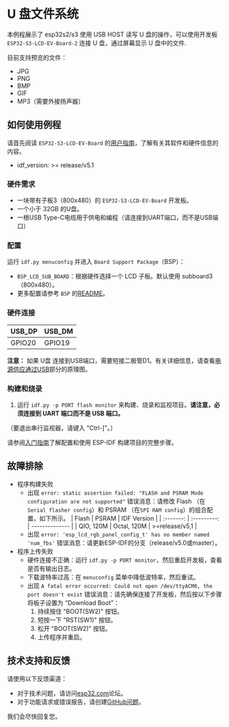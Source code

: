 # U 盘文件系统

本例程展示了 esp32s2/s3 使用 USB HOST 读写 U 盘的操作，可以使用开发板 `ESP32-S3-LCD-EV-Board-2` 连接 U 盘，通过屏幕显示 U 盘中的文件.

目前支持预览的文件：
* JPG
* PNG
* BMP
* GIF
* MP3（需要外接扬声器）

## 如何使用例程

请首先阅读 `ESP32-S3-LCD-EV-Board` 的[用户指南](https://docs.espressif.com/projects/espressif-esp-dev-kits/en/latest/esp32s3/esp32-s3-lcd-ev-board/user_guide.html#esp32-s3-lcd-ev-board)，了解有关其软件和硬件信息的内容。

* idf_version: >= release/v5.1

### 硬件需求

* 一块带有子板3（800x480）的 `ESP32-S3-LCD-EV-Board` 开发板。
* 一个小于 32GB 的U盘。
* 一根USB Type-C电缆用于供电和编程（请连接到UART端口，而不是USB端口）

### 配置

运行 `idf.py menuconfig` 并进入 `Board Support Package`（BSP）：
* `BSP_LCD_SUB_BOARD`：根据硬件选择一个 LCD 子板。默认使用 subboard3（800x480）。
* 更多配置请参考 `BSP` 的[README](https://github.com/espressif/esp-bsp/tree/master/esp32_s3_lcd_ev_board#bsp-esp32-s3-lcd-ev-board)。

### 硬件连接

| USB_DP | USB_DM |
| ------ | ------ |
| GPIO20 | GPIO19 |

**注意：** 如果 U盘 连接到USB端口，需要短接二极管D1。有关详细信息，请查看[电源供应通过USB](https://docs.espressif.com/projects/espressif-esp-dev-kits/en/latest/esp32s3/esp32-s3-lcd-ev-board/user_guide.html#power-supply-over-usb)部分的原理图。

### 构建和烧录

1. 运行 `idf.py -p PORT flash monitor` 来构建、烧录和监视项目。**请注意，必须连接到 UART 端口而不是 USB 端口。**

（要退出串行监视器，请键入 "Ctrl-]"。）

请参阅[入门指南](https://docs.espressif.com/projects/esp-idf/en/latest/get-started/index.html)了解配置和使用 ESP-IDF 构建项目的完整步骤。

## 故障排除

* 程序构建失败
    * 出现 `error: static assertion failed: "FLASH and PSRAM Mode configuration are not supported"` 错误消息：请修改 Flash （在`Serial flasher config`）和 PSRAM （在`SPI RAM config`）的组合配置，如下所示。
        |   Flash   |    PSRAM    |  IDF Version   |
        | :-------: | :---------: | -------------- |
        | QIO, 120M | Octal, 120M | >=release/v5,1 |
    * 出现 `error: 'esp_lcd_rgb_panel_config_t' has no member named 'num_fbs'` 错误消息：请更新ESP-IDF的分支（release/v5.0或master）。
* 程序上传失败
    * 硬件连接不正确：运行 `idf.py -p PORT monitor`，然后重启开发板，查看是否有输出日志。
    * 下载波特率过高：在 `menuconfig` 菜单中降低波特率，然后重试。
    * 出现 `A fatal error occurred: Could not open /dev/ttyACM0, the port doesn't exist` 错误消息：请先确保连接了开发板，然后按以下步骤将板子设置为 “Download Boot”：
        1. 持续按住 "BOOT(SW2)" 按钮。
        2. 短按一下 "RST(SW1)" 按钮。
        3. 松开 "BOOT(SW2)" 按钮。
        4. 上传程序并重启。

## 技术支持和反馈

请使用以下反馈渠道：

* 对于技术问题，请访问[esp32.com](https://esp32.com/)论坛。
* 对于功能请求或错误报告，请创建[GitHub问题](https://github.com/espressif/esp-dev-kits/issues)。

我们会尽快回复您。